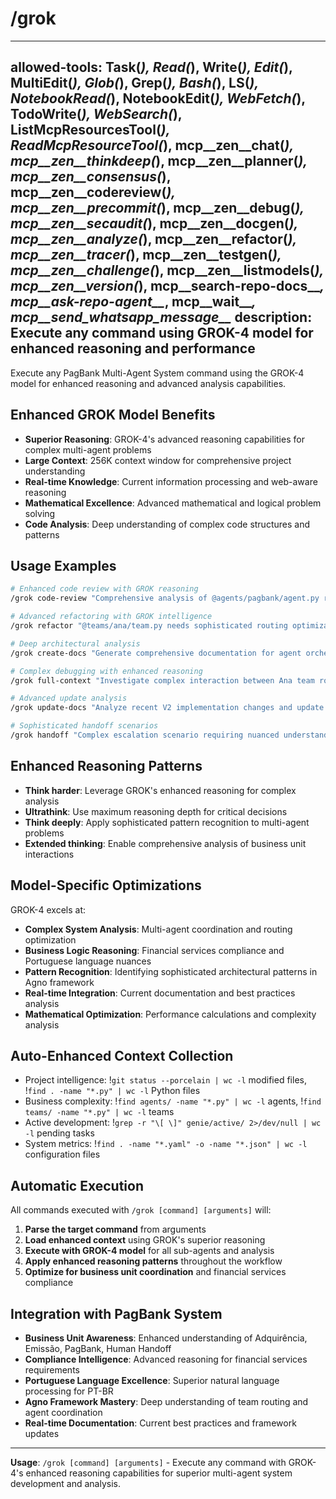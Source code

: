 # /grok

---
allowed-tools: Task(*), Read(*), Write(*), Edit(*), MultiEdit(*), Glob(*), Grep(*), Bash(*), LS(*), NotebookRead(*), NotebookEdit(*), WebFetch(*), TodoWrite(*), WebSearch(*), ListMcpResourcesTool(*), ReadMcpResourceTool(*), mcp__zen__chat(*), mcp__zen__thinkdeep(*), mcp__zen__planner(*), mcp__zen__consensus(*), mcp__zen__codereview(*), mcp__zen__precommit(*), mcp__zen__debug(*), mcp__zen__secaudit(*), mcp__zen__docgen(*), mcp__zen__analyze(*), mcp__zen__refactor(*), mcp__zen__tracer(*), mcp__zen__testgen(*), mcp__zen__challenge(*), mcp__zen__listmodels(*), mcp__zen__version(*), mcp__search-repo-docs__*, mcp__ask-repo-agent__*, mcp__wait__*, mcp__send_whatsapp_message__*
description: Execute any command using GROK-4 model for enhanced reasoning and performance
---

Execute any PagBank Multi-Agent System command using the GROK-4 model for enhanced reasoning and advanced analysis capabilities.

## Enhanced GROK Model Benefits

- **Superior Reasoning**: GROK-4's advanced reasoning capabilities for complex multi-agent problems
- **Large Context**: 256K context window for comprehensive project understanding
- **Real-time Knowledge**: Current information processing and web-aware reasoning
- **Mathematical Excellence**: Advanced mathematical and logical problem solving
- **Code Analysis**: Deep understanding of complex code structures and patterns

## Usage Examples

```bash
# Enhanced code review with GROK reasoning
/grok code-review "Comprehensive analysis of @agents/pagbank/agent.py routing logic"

# Advanced refactoring with GROK intelligence
/grok refactor "@teams/ana/team.py needs sophisticated routing optimization"

# Deep architectural analysis
/grok create-docs "Generate comprehensive documentation for agent orchestration patterns"

# Complex debugging with enhanced reasoning
/grok full-context "Investigate complex interaction between Ana team routing and specialist agents"

# Advanced update analysis
/grok update-docs "Analyze recent V2 implementation changes and update all affected documentation"

# Sophisticated handoff scenarios
/grok handoff "Complex escalation scenario requiring nuanced understanding of customer frustration"
```

## Enhanced Reasoning Patterns

- **Think harder**: Leverage GROK's enhanced reasoning for complex analysis
- **Ultrathink**: Use maximum reasoning depth for critical decisions
- **Think deeply**: Apply sophisticated pattern recognition to multi-agent problems
- **Extended thinking**: Enable comprehensive analysis of business unit interactions

## Model-Specific Optimizations

GROK-4 excels at:
- **Complex System Analysis**: Multi-agent coordination and routing optimization
- **Business Logic Reasoning**: Financial services compliance and Portuguese language nuances
- **Pattern Recognition**: Identifying sophisticated architectural patterns in Agno framework
- **Real-time Integration**: Current documentation and best practices analysis
- **Mathematical Optimization**: Performance calculations and complexity analysis

## Auto-Enhanced Context Collection

- Project intelligence: !`git status --porcelain | wc -l` modified files, !`find . -name "*.py" | wc -l` Python files
- Business complexity: !`find agents/ -name "*.py" | wc -l` agents, !`find teams/ -name "*.py" | wc -l` teams
- Active development: !`grep -r "\[ \]" genie/active/ 2>/dev/null | wc -l` pending tasks
- System metrics: !`find . -name "*.yaml" -o -name "*.json" | wc -l` configuration files

## Automatic Execution

All commands executed with `/grok [command] [arguments]` will:

1. **Parse the target command** from arguments
2. **Load enhanced context** using GROK's superior reasoning
3. **Execute with GROK-4 model** for all sub-agents and analysis
4. **Apply enhanced reasoning patterns** throughout the workflow
5. **Optimize for business unit coordination** and financial services compliance

## Integration with PagBank System

- **Business Unit Awareness**: Enhanced understanding of Adquirência, Emissão, PagBank, Human Handoff
- **Compliance Intelligence**: Advanced reasoning for financial services requirements
- **Portuguese Language Excellence**: Superior natural language processing for PT-BR
- **Agno Framework Mastery**: Deep understanding of team routing and agent coordination
- **Real-time Documentation**: Current best practices and framework updates

---

**Usage**: `/grok [command] [arguments]` - Execute any command with GROK-4's enhanced reasoning capabilities for superior multi-agent system development and analysis.